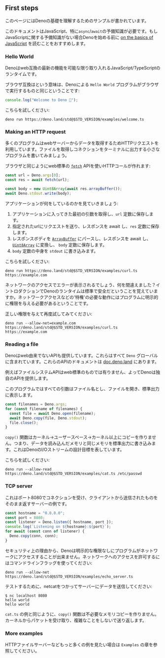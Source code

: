 ## First steps

<!-- This page contains some examples to teach you about the fundamentals of Deno. -->
このページにはDenoの基礎を理解するためのサンプルが書かれています。

<!--
This document assumes that you have some prior knowledge of JavaScript,
especially about `async`/`await`. If you have no prior knowledge of JavaScript,
you might want to follow a guide
[on the basics of JavaScript](https://developer.mozilla.org/en-US/docs/Learn/JavaScript)
before attempting to start with Deno.
-->
このドキュメントはJavaScript、特に`async`/`await`の予備知識が必要です。もしJavaScriptに関する予備知識がない場合Denoを始める前に [on the basics of JavaScript](https://developer.mozilla.org/en-US/docs/Learn/JavaScript) を読むことをおすすめします。

### Hello World

<!--
Deno is a runtime for JavaScript/TypeScript which tries to be web compatible and
use modern features wherever possible.
-->
Denoはweb互換の最新の機能を可能な限り取り入れるJavaScript/TypeScriptのランタイムです。

<!--
Browser compatibility means a `Hello World` program in Deno is the same as the
one you can run in the browser:
-->
ブラウザ互換はという意味は、Denoによる `Hello World` プログラムがブラウザで実行するものと同じということです:

```ts
console.log("Welcome to Deno 🦕");
```

<!-- Try the program: -->
こちらを試しください:

```shell
deno run https://deno.land/std@$STD_VERSION/examples/welcome.ts
```

### Making an HTTP request

<!--
Many programs use HTTP requests to fetch data from a webserver. Let's write a
small program that fetches a file and prints its contents out to the terminal.
-->
多くのプログラムはwebサーバーからデータを取得するためHTTPリクエストを利用しています。ファイルを取得しコネクションをターミナルに出力する小さなプログラムを書いてみましょう。

<!--
Just like in the browser you can use the web standard
[`fetch`](https://developer.mozilla.org/en-US/docs/Web/API/Fetch_API) API to
make HTTP calls:
-->
ブラウザと同じようにweb標準の [`fetch`](https://developer.mozilla.org/en-US/docs/Web/API/Fetch_API) APIを使いHTTPコールが作れます:

```ts
const url = Deno.args[0];
const res = await fetch(url);

const body = new Uint8Array(await res.arrayBuffer());
await Deno.stdout.write(body);
```

<!-- Let's walk through what this application does: -->
アプリケーションが何をしているのかを見ていきましょう:

<!--
1. We get the first argument passed to the application, and store it in the
   `url` constant.
2. We make a request to the url specified, await the response, and store it in
   the `res` constant.
3. We parse the response body as an
   [`ArrayBuffer`](https://developer.mozilla.org/en-US/docs/Web/JavaScript/Reference/Global_Objects/ArrayBuffer),
   await the response, and convert it into a
   [`Uint8Array`](https://developer.mozilla.org/en-US/docs/Web/JavaScript/Reference/Global_Objects/Uint8Array)
   to store in the `body` constant.
4. We write the contents of the `body` constant to `stdout`.
-->
1. アプリケーションに入ってきた最初の引数を取得し、`url` 定数に保存します。
2. 指定されたurlにリクエストを送り、レスポンスを await し、`res` 定数に保存します。
3. レスポンスボディを [`ArrayBuffer`](https://developer.mozilla.org/en-US/docs/Web/JavaScript/Reference/Global_Objects/ArrayBuffer) にパースし、レスポンスを await し、 [`Uint8Array`](https://developer.mozilla.org/en-US/docs/Web/JavaScript/Reference/Global_Objects/Uint8Array) に変換し、 `body` 定数に保存します。
4. `body` 定数の中身を `stdout` に書き込みます。

<!-- Try it out: -->
こちらを試しください:

```shell
deno run https://deno.land/std@$STD_VERSION/examples/curl.ts https://example.com
```

<!--
You will see this program returns an error regarding network access, so what did
we do wrong? You might remember from the introduction that Deno is a runtime
which is secure by default. This means you need to explicitly give programs the
permission to do certain 'privileged' actions, such as access the network.
-->
ネットワークのアクセスでエラーが表示されるでしょう、何を間違えました？イントロダクションでDenoのランタイムは標準で安全だということを覚えていますか。ネットワークアクセスなどの'特権'の必要な動作にはプログラムに明示的に権限を与える必要があるということです。

<!-- Try it out again with the correct permission flag: -->
正しい権限を与えて再度試してみてください:

```shell
deno run --allow-net=example.com https://deno.land/std@$STD_VERSION/examples/curl.ts https://example.com
```

### Reading a file

<!--
Deno also provides APIs which do not come from the web. These are all contained
in the `Deno` global. You can find documentation for these APIs on
[doc.deno.land](https://doc.deno.land/https/github.com/denoland/deno/releases/latest/download/lib.deno.d.ts).
-->
Denoはweb由来でないAPIも提供しています。これらはすべて `Deno` グローバルに含まれています。これらのAPIのドキュメントは [doc.deno.land](https://doc.deno.land/https/github.com/denoland/deno/releases/latest/download/lib.deno.d.ts) にあります。

<!--
Filesystem APIs for example do not have a web standard form, so Deno provides
its own API.
-->
例えばファイルシステムAPIはweb標準のものでは有りません、よってDenoは独自のAPIを提供します。

<!--
In this program each command-line argument is assumed to be a filename, the file
is opened, and printed to stdout.
-->
このプログラムではすべての引数はファイル名とし、ファイルを開き、標準出力に表示します。

```ts
const filenames = Deno.args;
for (const filename of filenames) {
  const file = await Deno.open(filename);
  await Deno.copy(file, Deno.stdout);
  file.close();
}
```

<!--
The `copy()` function here actually makes no more than the necessary
kernel→userspace→kernel copies. That is, the same memory from which data is read
from the file, is written to stdout. This illustrates a general design goal for
I/O streams in Deno.
-->
`copy()` 関数はカーネル→ユーザースペース→カーネル以上にコピーを作りません。つまり、データを読み込んだメモリと同じメモリを標準出力に書き込みます。これはDenoのI/Oストリームの設計目標を表しています。

<!-- Try the program: -->
こちらを試しください:

```shell
deno run --allow-read https://deno.land/std@$STD_VERSION/examples/cat.ts /etc/passwd
```

### TCP server

<!--
This is an example of a server which accepts connections on port 8080, and
returns to the client anything it sends.
-->
これはポート8080でコネクションを受け、クライアントから送信されたものをそのまま返すサーバーの例です。

```ts
const hostname = "0.0.0.0";
const port = 8080;
const listener = Deno.listen({ hostname, port });
console.log(`Listening on ${hostname}:${port}`);
for await (const conn of listener) {
  Deno.copy(conn, conn);
}
```

<!--
For security reasons, Deno does not allow programs to access the network without
explicit permission. To allow accessing the network, use a command-line flag:
-->
セキュリティ上の理由から、Denoは明示的な権限なしにプログラムがネットワークにアクセスすることが出来ません。ネットワークへのアクセスを許可するにはコマンドラインフラッグを使ってください:

```shell
deno run --allow-net https://deno.land/std@$STD_VERSION/examples/echo_server.ts
```

<!-- To test it, try sending data to it with netcat: -->
テストするために、netcatをつかってサーバーにデータを送信してください:

```shell
$ nc localhost 8080
hello world
hello world
```

<!--
Like the `cat.ts` example, the `copy()` function here also does not make
unnecessary memory copies. It receives a packet from the kernel and sends it
back, without further complexity.
-->
`cat.ts` の例と同じように、`copy()` 関数は不必要なメモリコピーを作りません。カーネルからパケットを受け取り、複雑なことをしないで送り返します。

### More examples

<!-- You can find more examples, like an HTTP file server, in the `Examples` chapter. -->
HTTPファイルサーバーなどもっと多くの例を見たい場合は `Examples` の章を参照してください。
